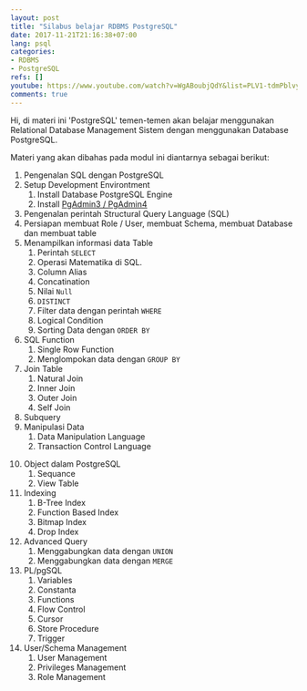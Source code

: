 ```yaml
---
layout: post
title: "Silabus belajar RDBMS PostgreSQL"
date: 2017-11-21T21:16:38+07:00
lang: psql
categories:
- RDBMS
- PostgreSQL 
refs: []
youtube: https://www.youtube.com/watch?v=WgABoubjQdY&list=PLV1-tdmPblvypZXSk2GC932nludT345xk&index=1
comments: true
---
```


Hi, di materi ini 'PostgreSQL' temen-temen akan belajar menggunakan Relational Database Management Sistem dengan menggunakan Database PostgreSQL.

Materi yang akan dibahas pada modul ini diantarnya sebagai berikut:

1. Pengenalan SQL dengan PostgreSQL
2. Setup Development Environtment
    1. Install Database PostgreSQL Engine
    2. Install [PgAdmin3 / PgAdmin4](https://www.pgadmin.org/download/)
3. Pengenalan perintah Structural Query Language (SQL)
4. Persiapan membuat Role / User, membuat Schema, membuat Database dan membuat table
5. Menampilkan informasi data Table
    1. Perintah `SELECT`
    2. Operasi Matematika di SQL.
    3. Column Alias
    4. Concatination
    5. Nilai `Null`
    6. `DISTINCT`
    7. Filter data dengan perintah `WHERE`
    8. Logical Condition
    9. Sorting Data dengan `ORDER BY`
6. SQL Function
    1. Single Row Function
    2. Menglompokan data dengan `GROUP BY`
7. Join Table
    1. Natural Join
    2. Inner Join
    3. Outer Join
    4. Self Join
8. Subquery
9. Manipulasi Data
    1. Data Manipulation Language
    2. Transaction Control Language
<!--more-->
10. Object dalam PostgreSQL
    1. Sequance
    2. View Table
11. Indexing
    1. B-Tree Index
    2. Function Based Index
    3. Bitmap Index
    4. Drop Index
11. Advanced Query
    1. Menggabungkan data dengan `UNION`
    2. Menggabungkan data dengan `MERGE`
12. PL/pgSQL
    1. Variables
    2. Constanta
    3. Functions
    4. Flow Control
    5. Cursor
    6. Store Procedure
    7. Trigger
13. User/Schema Management
    1. User Management
    2. Privileges Management
    3. Role Management
